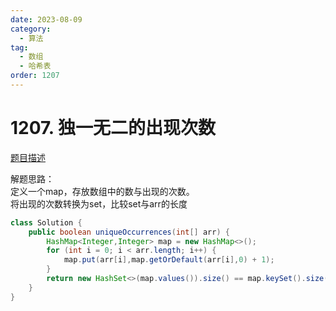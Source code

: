 ```yaml
---
date: 2023-08-09
category: 
  - 算法
tag: 
  - 数组
  - 哈希表
order: 1207
---
```


# 1207. 独一无二的出现次数



<Badge text="简单" type="tip" vertical="middle" />

[题目描述](https://leetcode.cn/problems/unique-number-of-occurrences/description/?envType=study-plan-v2&envId=leetcode-75)


解题思路：  
定义一个map，存放数组中的数与出现的次数。  
将出现的次数转换为set，比较set与arr的长度


```java
class Solution {
    public boolean uniqueOccurrences(int[] arr) {
        HashMap<Integer,Integer> map = new HashMap<>();
        for (int i = 0; i < arr.length; i++) {
            map.put(arr[i],map.getOrDefault(arr[i],0) + 1);
        }
        return new HashSet<>(map.values()).size() == map.keySet().size();
    }
}
```